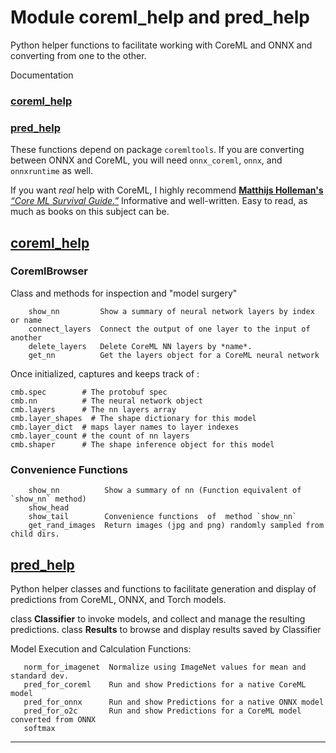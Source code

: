 # Module coreml_help and pred_help

Python helper functions to facilitate working with CoreML and ONNX and converting from one to the other.

Documentation
### [coreml_help](https://mcsieber.github.io/coreml_help.html)
### [pred_help](https://mcsieber.github.io/pred_help.html)

These functions depend on package `coremltools`. If you are converting between ONNX and CoreML,
you will need `onnx_coreml`, `onnx`, and `onnxruntime` as well.

  If you want *real* help with CoreML, I highly recommend [**Matthijs Holleman's**](https://github.com/hollance)
  [*“Core ML Survival Guide.”*](https://leanpub.com/coreml-survival-guide) Informative and well-written.
  Easy to read, as much as books on this subject can be.

## [coreml_help](https://mcsieber.github.io/coreml_help.html)

###  CoremlBrowser

Class and methods for inspection and "model surgery"
```
    show_nn         Show a summary of neural network layers by index or name
    connect_layers  Connect the output of one layer to the input of another
    delete_layers   Delete CoreML NN layers by *name*.
    get_nn          Get the layers object for a CoreML neural network
```
Once initialized, captures and keeps track of :

    cmb.spec        # The protobuf spec
    cmb.nn          # The neural network object
    cmb.layers      # The nn layers array
    cmb.layer_shapes  # The shape dictionary for this model
    cmb.layer_dict  # maps layer names to layer indexes
    cmb.layer_count # the count of nn layers
    cmb.shaper      # The shape inference object for this model

### Convenience Functions
```
    show_nn          Show a summary of nn (Function equivalent of `show_nn` method)
    show_head
    show_tail        Convenience functions  of  method `show_nn`
    get_rand_images  Return images (jpg and png) randomly sampled from child dirs.
```

## [pred_help](https://mcsieber.github.io/pred_help.html)

Python helper classes and functions to facilitate generation and display
of predictions from CoreML, ONNX, and Torch models.

class **Classifier**  to invoke models, and collect and manage the resulting predictions.
class **Results**  to browse and display results saved by Classifier

Model Execution and Calculation Functions:
```
   norm_for_imagenet  Normalize using ImageNet values for mean and standard dev.
   pred_for_coreml    Run and show Predictions for a native CoreML model
   pred_for_onnx      Run and show Predictions for a native ONNX model
   pred_for_o2c       Run and show Predictions for a CoreML model converted from ONNX
   softmax
```
---------------------
